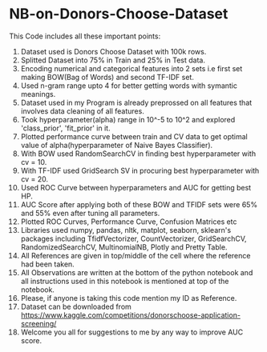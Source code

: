 # NB-on-Donors-Choose-Dataset
This Code includes all these important points:
1. Dataset used is Donors Choose Dataset with 100k rows.
2. Splitted Dataset into 75% in Train and 25% in Test data.
3. Encoding numerical and categorical features into 2 sets i.e first set making BOW(Bag of Words) and second TF-IDF set. 
4. Used n-gram range upto 4 for better getting words with symantic meanings.
5. Dataset used in my Program is already preprossed on all features that involves data cleaning of all features.
6. Took hyperparameter(alpha) range in 10^-5 to 10^2 and explored 'class_prior', 'fit_prior' in it.
7. Plotted performance curve between train and CV data to get optimal value of alpha(hyperparameter of Naive Bayes Classifier).
8. With BOW used RandomSearchCV in finding best hyperparameter with cv = 10.
9. With TF-IDF used GridSearch SV in procuring best hyperparameter with cv = 20.
10. Used ROC Curve between hyperparameters and AUC for getting best HP.
11. AUC Score after applying both of these BOW and TFIDF sets were 65% and 55% even after tuning all parameters.
12. Plotted ROC Curves, Performance Curve, Confusion Matrices etc
13. Libraries used numpy, pandas, nltk, matplot, seaborn, sklearn's packages including TfidfVectorizer, CountVectorizer, GridSearchCV, RandomizedSearchCV, MultinomialNB,  Plotly and Pretty Table.
14. All References are given in top/middle of the cell where the reference had been taken.
15. All Observations are written at the bottom of the python notebook and all instructions used in this notebook is mentioned at top of the notebook.
16. Please, if anyone is taking this code mention my ID as Reference. 
17. Dataset can be downloaded from  https://www.kaggle.com/competitions/donorschoose-application-screening/
18. Welcome you all for suggestions to me by any way to improve AUC score.
